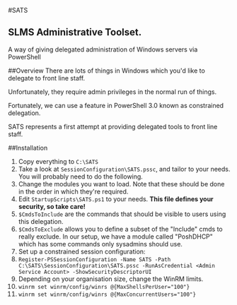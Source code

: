 #SATS
## SLMS Administrative Toolset. 

A way of giving delegated administration of Windows servers via PowerShell 

##Overview
There are lots of things in Windows which you'd like to delegate to front line staff.

Unfortunately, they require admin privileges in the normal run of things.

Fortunately, we can use a feature in PowerShell 3.0 known as constrained delegation.

SATS represents a first attempt at providing delegated tools to front line staff.

##Installation
1.  Copy everything to `C:\SATS`
1.  Take a look at `SessionConfiguration\SATS.pssc`, and tailor to your needs. You will probably need to do the following.
  1.  Change the modules you want to load. Note that these should be done in the order in which they're required.
1. Edit `StartupScripts\SATS.ps1` to your needs.
<strong>This file defines your security, so take care!</strong>
  1. `$CmdsToInclude` are the commands that should be visible to users using this delegation.
  1. `$CmdsToExclude` allows you to define a subset of the "Include" cmds to really exclude. In our setup, we have a module called "PoshDHCP" which has some commands only sysadmins should use.
1. Set up a constrained session configuration:
  1. `Register-PSSessionConfiguration -Name SATS -Path C:\SATS\SessionConfiguration\SATS.pssc -RunAsCredential <Admin Service Account> -ShowSecurityDescriptorUI`
1. Depending on your organisation size, change the WinRM limits.
  1. `winrm set winrm/config/winrs @{MaxShellsPerUser="100"}`
  1. `winrm set winrm/config/winrs @{MaxConcurrentUsers="100"}`
